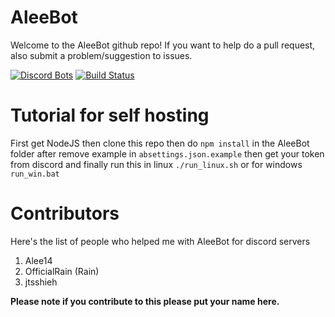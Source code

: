 # AleeBot
Welcome to the AleeBot github repo!
If you want to help do a pull request, also submit a problem/suggestion to issues.

[![Discord Bots](https://discordbots.org/api/widget/status/282547024547545109.svg)](https://discordbots.org/bot/282547024547545109) [![Build Status](https://travis-ci.org/AleeCorp/AleeBot.svg?branch=master)](https://travis-ci.org/AleeCorp/AleeBot)

# Tutorial for self hosting

First get NodeJS then clone this repo then do `npm install` in the AleeBot folder after remove example in `absettings.json.example` then get your token from discord and finally run this in linux `./run_linux.sh` or for windows `run_win.bat`

# Contributors
Here's the list of people who helped me with AleeBot for discord servers
1. Alee14
2. OfficialRain (Rain)
3. jtsshieh

**Please note if you contribute to this please put your name here.**
